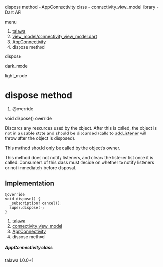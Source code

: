 




dispose method - AppConnectivity class - connectivity\_view\_model library - Dart API







menu

1. [talawa](../../index.html)
2. [view\_model/connectivity\_view\_model.dart](../../view_model_connectivity_view_model/view_model_connectivity_view_model-library.html)
3. [AppConnectivity](../../view_model_connectivity_view_model/AppConnectivity-class.html)
4. dispose method

dispose


dark\_mode

light\_mode




# dispose method


1. @override

void
dispose()
override

Discards any resources used by the object. After this is called, the
object is not in a usable state and should be discarded (calls to
[addListener](https://api.flutter.dev/flutter/foundation/ChangeNotifier/addListener.html) will throw after the object is disposed).

This method should only be called by the object's owner.

This method does not notify listeners, and clears the listener list once
it is called. Consumers of this class must decide on whether to notify
listeners or not immediately before disposal.


## Implementation

```
@override
void dispose() {
  _subscription?.cancel();
  super.dispose();
}
```

 


1. [talawa](../../index.html)
2. [connectivity\_view\_model](../../view_model_connectivity_view_model/view_model_connectivity_view_model-library.html)
3. [AppConnectivity](../../view_model_connectivity_view_model/AppConnectivity-class.html)
4. dispose method

##### AppConnectivity class





talawa
1.0.0+1






